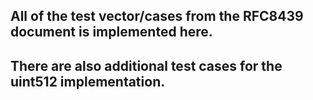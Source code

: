 ## All of the test vector/cases from the RFC8439 document is implemented here.

## There are also additional test cases for the uint512 implementation.
